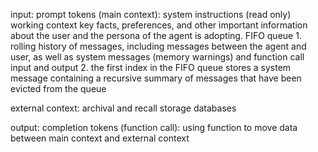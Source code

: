 

input: prompt tokens (main context):
	system instructions (read only)
	working context 
		key facts, preferences, and other important information about the user and the persona of the agent is adopting.
	FIFO queue
		1. rolling history of messages, including messages between the agent and user, as well as system messages (memory warnings) and function call input and output
		2. the first index in the FIFO queue stores a system message containing a recursive summary of messages that have been evicted from the queue

external context:
		archival and recall storage databases

output: completion tokens (function call):
	using function to move data between main context and external context


